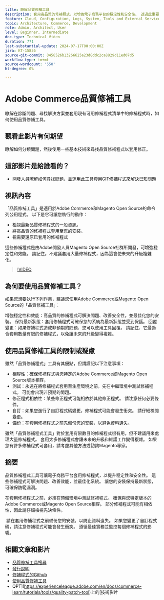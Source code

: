 ```yaml
---
title: 瞭解品質修補工具
description: 套用高品質的修補程式，以增強電子商務平台的穩定性和安全性。 透過此重要工具，隨時掌握最新資訊、解決問題，並最佳化效能。
feature: Cloud, Configuration, Logs, System, Tools and External Services
topic: Architecture, Commerce, Development
role: Admin, Architect, User
level: Beginner, Intermediate
doc-type: Technical Video
duration: 771
last-substantial-update: 2024-07-17T00:00:00Z
jira: KT-15836
source-git-commit: 0458526b13266625a23d8ddc2ca8829d11ed07d5
workflow-type: tm+mt
source-wordcount: '550'
ht-degree: 0%

---
```


# Adobe Commerce品質修補工具

瞭解在診斷問題、尋找解決方案並套用現有可用修補程式清單中的修補程式時，如何使用品質修補工具。

## 觀看此影片有何期望

瞭解如何分類問題，然後使用一些基本技術來尋找品質修補程式以套用修正。

## 這部影片是給誰看的？

* 開發人員瞭解如何尋找問題，並運用此工具套用GIT修補程式來解決已知問題

## 視訊內容

「品質修補工具」是適用於Adobe Commerce和Magento Open Source的命令列公用程式。 以下是它可讓您執行的動作：

* 檢視最新品質修補程式的一般資訊。
* 將高品質的修補程式套用至您的安裝。
* 視需要還原已套用的修補程式

這些修補程式是由Adobe開發人員Magento Open Source社群所開發，可增強穩定性和效能。 請記住，不建議套用大量修補程式，因為這會使未來的升級複雜化。

>[!VIDEO](https://video.tv.adobe.com/v/3431436?learn=on)

## 為何要使用品質修補工具？

如果您想要執行下列作業，建議您使用Adobe Commerce或Magento Open Source的「品質修補工具」：

增強穩定性和效能：高品質的修補程式可解決問題、改善安全性，並最佳化您的安裝。
保持最新狀態：套用修補程式可確保您的系統為最新狀態並受到保護。
回覆變更：如果修補程式造成非預期的問題，您可以使用工具回覆。 請記住，它最適合套用數量有限的修補程式，以免讓未來的升級變得複雜。  

## 使用品質修補工具的限制或疑慮

雖然「品質修補程式」工具有其優點，但請謹記以下注意事項：

* 相容性：確保修補程式與您特定的Adobe Commerce或Magento Open Source版本相容。
* 測試：永遠在將修補程式套用至生產環境之前，先在中繼環境中測試修補程式。 可能會出現非預期的問題。
* 修正程式相依性：某些修正程式可能相依於其他修正程式。 請注意任何必要條件。
* 自訂：如果您進行了自訂程式碼變更，修補程式可能會發生衝突。 請仔細檢閱變更。
* 備份：在套用修補程式之前先備份您的安裝，以避免資料遺失。

雖然「品質修補程式工具」對於套用有限數目的修補程式很有用，但不建議用來處理大量修補程式。 套用太多修補程式會讓未來的升級和維護工作變得複雜。 如果您有許多修補程式可套用，請考慮其他方法或諮詢Magento專家。 

## 摘要

品質修補程式工具可讓電子商務平台套用修補程式，以提升穩定性和安全性。 這些修補程式可解決問題、改善效能，並最佳化系統。 讓您的安裝保持最新狀態，可確保防範漏洞。

在套用修補程式之前，必須在預備環境中測試修補程式。 確保與您特定版本的Adobe Commerce或Magento Open Source相容。 部分修補程式可能有相依性，因此請仔細檢視先決條件。

 請在套用修補程式之前備份您的安裝，以防止資料遺失。 如果您變更了自訂程式碼，請注意修補程式可能會發生衝突。 遵循最佳實務並監控每個修補程式的影響。

## 相關文章和影片

* [品質修補工具搜尋](https://experienceleague.adobe.com/tools/commerce-quality-patches/index.html)
* [發行說明](https://experienceleague.adobe.com/en/docs/commerce-operations/tools/quality-patches-tool/release-notes)
* [修補程式的Github](https://github.com/magento/quality-patches/blob/master/patches/os/)
* [使用品質修補工具](https://experienceleague.adobe.com/en/docs/commerce-operations/tools/quality-patches-tool/usage)
* QPT](https://experienceleague.adobe.com/en/docs/commerce-learn/tutorials/tools/quality-patch-tool)上的[技術影片
